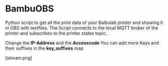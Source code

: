 # BambuOBS
Python script to get all the print data of your Balbulab printer and showing it in OBS with textfiles.
The Script connects to the local MQTT broker of the printer and subscribes to the printer states topic.  

Change the **IP-Address** and the **Accesscode**
You can add more Keys and their suffixes in the **key_suffixes** map

[stream.png]
